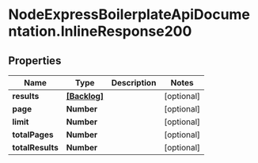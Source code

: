 # NodeExpressBoilerplateApiDocumentation.InlineResponse200

## Properties
Name | Type | Description | Notes
------------ | ------------- | ------------- | -------------
**results** | [**[Backlog]**](Backlog.md) |  | [optional] 
**page** | **Number** |  | [optional] 
**limit** | **Number** |  | [optional] 
**totalPages** | **Number** |  | [optional] 
**totalResults** | **Number** |  | [optional] 

